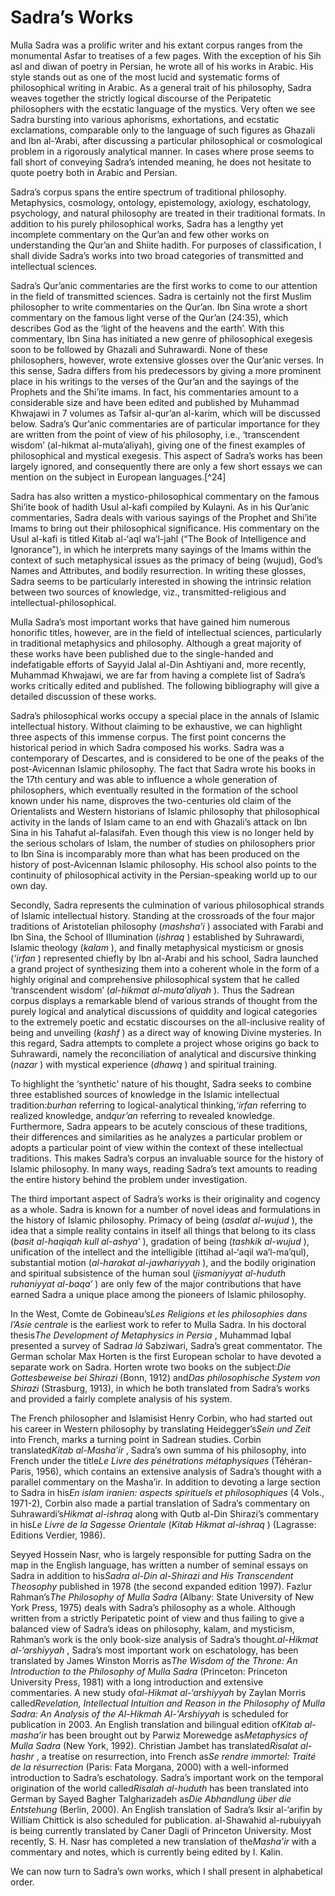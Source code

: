 Sadra’s Works
=============

Mulla Sadra was a prolific writer and his extant corpus ranges from the
monumental Asfar to treatises of a few pages. With the exception of his
Sih asl and diwan of poetry in Persian, he wrote all of his works in
Arabic. His style stands out as one of the most lucid and systematic
forms of philosophical writing in Arabic. As a general trait of his
philosophy, Sadra weaves together the strictly logical discourse of the
Peripatetic philosophers with the ecstatic language of the mystics. Very
often we see Sadra bursting into various aphorisms, exhortations, and
ecstatic exclamations, comparable only to the language of such figures
as Ghazali and Ibn al-‘Arabi, after discussing a particular
philosophical or cosmological problem in a rigorously analytical manner.
In cases where prose seems to fall short of conveying Sadra’s intended
meaning, he does not hesitate to quote poetry both in Arabic and
Persian.

Sadra’s corpus spans the entire spectrum of traditional philosophy.
Metaphysics, cosmology, ontology, epistemology, axiology, eschatology,
psychology, and natural philosophy are treated in their traditional
formats. In addition to his purely philosophical works, Sadra has a
lengthy yet incomplete commentary on the Qur’an and few other works on
understanding the Qur’an and Shiite hadith. For purposes of
classification, I shall divide Sadra’s works into two broad categories
of transmitted and intellectual sciences.

Sadra’s Qur’anic commentaries are the first works to come to our
attention in the field of transmitted sciences. Sadra is certainly not
the first Muslim philosopher to write commentaries on the Qur’an. Ibn
Sina wrote a short commentary on the famous light verse of the Qur’an
(24:35), which describes God as the ‘light of the heavens and the
earth’. With this commentary, Ibn Sina has initiated a new genre of
philosophical exegesis soon to be followed by Ghazali and Suhrawardi.
None of these philosophers, however, wrote extensive glosses over the
Qur’anic verses. In this sense, Sadra differs from his predecessors by
giving a more prominent place in his writings to the verses of the
Qur’an and the sayings of the Prophets and the Shi’ite imams. In fact,
his commentaries amount to a considerable size and have been edited and
published by Muhammad Khwajawi in 7 volumes as Tafsir al-qur’an
al-karim, which will be discussed below. Sadra’s Qur’anic commentaries
are of particular importance for they are written from the point of view
of his philosophy, i.e., ‘transcendent wisdom’ (al-hikmat
al-muta’aliyah), giving one of the finest examples of philosophical and
mystical exegesis. This aspect of Sadra’s works has been largely
ignored, and consequently there are only a few short essays we can
mention on the subject in European languages.[^24]

Sadra has also written a mystico-philosophical commentary on the famous
Shi’ite book of hadith Usul al-kafi compiled by Kulayni. As in his
Qur’anic commentaries, Sadra deals with various sayings of the Prophet
and Shi’ite Imams to bring out their philosophical significance. His
commentary on the Usul al-kafi is titled Kitab al-‘aql wa’l-jahl (“The
Book of Intelligence and Ignorance”), in which he interprets many
sayings of the Imams within the context of such metaphysical issues as
the primacy of being (wujud), God’s Names and Attributes, and bodily
resurrection. In writing these glosses, Sadra seems to be particularly
interested in showing the intrinsic relation between two sources of
knowledge, viz., transmitted-religious and intellectual-philosophical.

Mulla Sadra’s most important works that have gained him numerous
honorific titles, however, are in the field of intellectual sciences,
particularly in traditional metaphysics and philosophy. Although a great
majority of these works have been published due to the single-handed and
indefatigable efforts of Sayyid Jalal al-Din Ashtiyani and, more
recently, Muhammad Khwajawi, we are far from having a complete list of
Sadra’s works critically edited and published. The following
bibliography will give a detailed discussion of these works.

Sadra’s philosophical works occupy a special place in the annals of
Islamic intellectual history. Without claiming to be exhaustive, we can
highlight three aspects of this immense corpus. The first point concerns
the historical period in which Sadra composed his works. Sadra was a
contemporary of Descartes, and is considered to be one of the peaks of
the post-Avicennan Islamic philosophy. The fact that Sadra wrote his
books in the 17th century and was able to influence a whole generation
of philosophers, which eventually resulted in the formation of the
school known under his name, disproves the two-centuries old claim of
the Orientalists and Western historians of Islamic philosophy that
philosophical activity in the lands of Islam came to an end with
Ghazali’s attack on Ibn Sina in his Tahafut al-falasifah. Even though
this view is no longer held by the serious scholars of Islam, the number
of studies on philosophers prior to Ibn Sina is incomparably more than
what has been produced on the history of post-Avicennan Islamic
philosophy. His school also points to the continuity of philosophical
activity in the Persian-speaking world up to our own day.

Secondly, Sadra represents the culmination of various philosophical
strands of Islamic intellectual history. Standing at the crossroads of
the four major traditions of Aristotelian philosophy (*mashsha’i* )
associated with Farabi and Ibn Sina, the School of Illumination
(*ishraq* ) established by Suhrawardi, Islamic theology (*kalam* ), and
finally metaphysical mysticism or gnosis (*‘irfan* ) represented chiefly
by Ibn al-Arabi and his school, Sadra launched a grand project of
synthesizing them into a coherent whole in the form of a highly original
and comprehensive philosophical system that he called ‘transcendent
wisdom’ (*al-hikmat al-muta’aliyah* ). Thus the Sadrean corpus displays
a remarkable blend of various strands of thought from the purely logical
and analytical discussions of quiddity and logical categories to the
extremely poetic and ecstatic discourses on the all-inclusive reality of
being and unveiling (*kashf* ) as a direct way of knowing Divine
mysteries. In this regard, Sadra attempts to complete a project whose
origins go back to Suhrawardi, namely the reconciliation of analytical
and discursive thinking (*nazar* ) with mystical experience (*dhawq* )
and spiritual training.

To highlight the ‘synthetic’ nature of his thought, Sadra seeks to
combine three established sources of knowledge in the Islamic
intellectual tradition:*burhan* referring to logical-analytical
thinking,*‘irfan* referring to realized knowledge, and*qur’an* referring
to revealed knowledge. Furthermore, Sadra appears to be acutely
conscious of these traditions, their differences and similarities as he
analyzes a particular problem or adopts a particular point of view
within the context of these intellectual traditions. This makes Sadra’s
corpus an invaluable source for the history of Islamic philosophy. In
many ways, reading Sadra’s text amounts to reading the entire history
behind the problem under investigation.

The third important aspect of Sadra’s works is their originality and
cogency as a whole. Sadra is known for a number of novel ideas and
formulations in the history of Islamic philosophy. Primacy of being
(*asalat al-wujud* ), the idea that a simple reality contains in itself
all things that belong to its class (*basit al-haqiqah kull al-ashya’*
), gradation of being (*tashkik al-wujud* ), unification of the
intellect and the intelligible (ittihad al-‘aqil wa’l-ma’qul),
substantial motion (*al-harakat al-jawhariyyah* ), and the bodily
origination and spiritual subsistence of the human soul (*jismaniyyat
al-huduth ruhaniyyat al-baqa’* ) are only few of the major contributions
that have earned Sadra a unique place among the pioneers of Islamic
philosophy.

In the West, Comte de Gobineau’s*Les Religions et les philosophies dans
l’Asie centrale* is the earliest work to refer to Mulla Sadra. In his
doctoral thesis*The Development of Metaphysics in Persia* , Muhammad
Iqbal presented a survey of Sadra*a lá* Sabziwari, Sadra’s great
commentator. The German scholar Max Horten is the first European scholar
to have devoted a separate work on Sadra. Horten wrote two books on the
subject:*Die Gottesbeweise bei Shirazi* (Bonn, 1912) and*Das
philosophische System von Shirazi* (Strasburg, 1913), in which he both
translated from Sadra’s works and provided a fairly complete analysis of
his system.

The French philosopher and Islamisist Henry Corbin, who had started out
his career in Western philosophy by translating Heidegger’s*Sein und
Zeit* into French, marks a turning point in Sadrean studies. Corbin
translated*Kitab al-Masha’ir* , Sadra’s own summa of his philosophy,
into French under the title*Le Livre des pénétrations métaphysiques*
(Téhéran-Paris, 1956), which contains an extensive analysis of Sadra’s
thought with a parallel commentary on the Masha’ir. In addition to
devoting a large section to Sadra in his*En islam iranien: aspects
spirituels et philosophiques* (4 Vols., 1971-2), Corbin also made a
partial translation of Sadra’s commentary on Suhrawardi’s*Hikmat
al-ishraq* along with Qutb al-Din Shirazi’s commentary in his*Le Livre
de la Sagesse Orientale* (*Kitab Hikmat al-ishraq* ) (Lagrasse: Editions
Verdier, 1986).

Seyyed Hossein Nasr, who is largely responsible for putting Sadra on the
map in the English language, has written a number of seminal essays on
Sadra in addition to his*Sadra al-Din al-Shirazi and His Transcendent
Theosophy* published in 1978 (the second expanded edition 1997). Fazlur
Rahman’s*The Philosophy of Mulla Sadra* (Albany: State University of New
York Press, 1975) deals with Sadra’s philosophy as a whole. Although
written from a strictly Peripatetic point of view and thus failing to
give a balanced view of Sadra’s ideas on philosophy, kalam, and
mysticism, Rahman’s work is the only book-size analysis of Sadra’s
thought.*al-Hikmat al-‘arshiyyah* , Sadra’s most important work on
eschatology, has been translated by James Winston Morris as*The Wisdom
of the Throne: An Introduction to the Philosophy of Mulla Sadra*
(Princeton: Princeton University Press, 1981) with a long introduction
and extensive commentaries. A new study of*al-Hikmat al-‘arshiyyah* by
Zaylan Morris called*Revelation, Intellectual Intuition and Reason in
the Philosophy of Mulla Sadra: An Analysis of the Al-Hikmah
Al-'Arshiyyah* is scheduled for publication in 2003. An English
translation and bilingual edition of*Kitab al-masha’ir* has been brought
out by Parwiz Morewedge as*Metaphysics of Mulla Sadra* (New York, 1992).
Christian Jambet has translated*Risalat al-hashr* , a treatise on
resurrection, into French as*Se rendre immortel: Traité de la
résurrection* (Paris: Fata Morgana, 2000) with a well-informed
introduction to Sadra’s eschatology. Sadra’s important work on the
temporal origination of the world called*Risalah al-huduth* has been
translated into German by Sayed Bagher Talgharizadeh as*Die Abhandlung
über die Entstehung* (Berlin, 2000). An English translation of Sadra’s
Iksir al-‘arifin by William Chittick is also scheduled for publication.
al-Shawahid al-rubuiyyah is being currently translated by Caner Dagli of
Princeton University. Most recently, S. H. Nasr has completed a new
translation of the*Masha’ir* with a commentary and notes, which is
currently being edited by I. Kalin.

We can now turn to Sadra’s own works, which I shall present in
alphabetical order.


